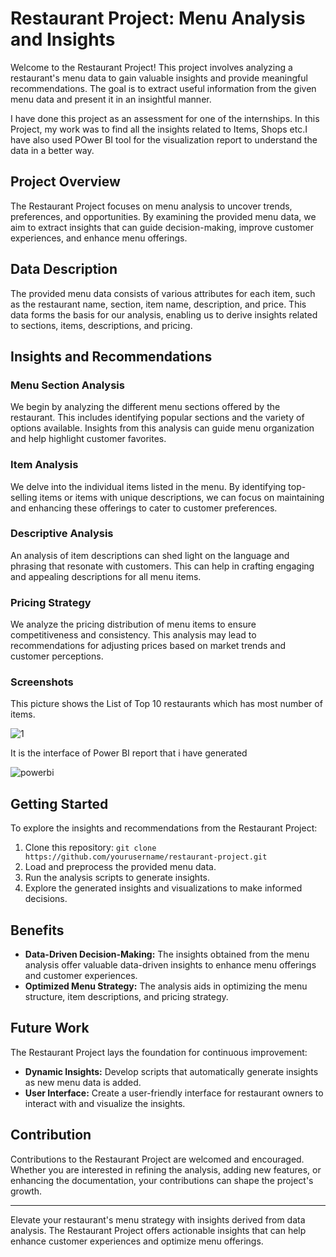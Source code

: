 
# Restaurant Project: Menu Analysis and Insights

Welcome to the Restaurant Project! This project involves analyzing a restaurant's menu data to gain valuable insights and provide meaningful recommendations. The goal is to extract useful information from the given menu data and present it in an insightful manner.

I have done this project as an assessment for one of the internships. In this Project, my work was to find all the insights related to Items, Shops etc.I have also used POwer BI tool for the visualization report to understand the data in a better way.


## Project Overview

The Restaurant Project focuses on menu analysis to uncover trends, preferences, and opportunities. By examining the provided menu data, we aim to extract insights that can guide decision-making, improve customer experiences, and enhance menu offerings.

## Data Description

The provided menu data consists of various attributes for each item, such as the restaurant name, section, item name, description, and price. This data forms the basis for our analysis, enabling us to derive insights related to sections, items, descriptions, and pricing.

## Insights and Recommendations

### Menu Section Analysis

We begin by analyzing the different menu sections offered by the restaurant. This includes identifying popular sections and the variety of options available. Insights from this analysis can guide menu organization and help highlight customer favorites.

### Item Analysis

We delve into the individual items listed in the menu. By identifying top-selling items or items with unique descriptions, we can focus on maintaining and enhancing these offerings to cater to customer preferences.

### Descriptive Analysis

An analysis of item descriptions can shed light on the language and phrasing that resonate with customers. This can help in crafting engaging and appealing descriptions for all menu items.

### Pricing Strategy

We analyze the pricing distribution of menu items to ensure competitiveness and consistency. This analysis may lead to recommendations for adjusting prices based on market trends and customer perceptions.


### Screenshots

This picture shows the List of Top 10 restaurants which has most number of items.

![1](https://user-images.githubusercontent.com/96855684/160372890-98f4c238-d720-46c2-8e16-384bc9ef8d6e.png)

It is the interface of Power BI report that i have generated

![powerbi](https://user-images.githubusercontent.com/96855684/160372899-122eb983-b347-4209-b30e-b20f7635d68b.png)


## Getting Started

To explore the insights and recommendations from the Restaurant Project:

1. Clone this repository: `git clone https://github.com/yourusername/restaurant-project.git`
2. Load and preprocess the provided menu data.
3. Run the analysis scripts to generate insights.
4. Explore the generated insights and visualizations to make informed decisions.

## Benefits

- **Data-Driven Decision-Making:** The insights obtained from the menu analysis offer valuable data-driven insights to enhance menu offerings and customer experiences.
- **Optimized Menu Strategy:** The analysis aids in optimizing the menu structure, item descriptions, and pricing strategy.

## Future Work

The Restaurant Project lays the foundation for continuous improvement:

- **Dynamic Insights:** Develop scripts that automatically generate insights as new menu data is added.
- **User Interface:** Create a user-friendly interface for restaurant owners to interact with and visualize the insights.

## Contribution

Contributions to the Restaurant Project are welcomed and encouraged. Whether you are interested in refining the analysis, adding new features, or enhancing the documentation, your contributions can shape the project's growth.

---

Elevate your restaurant's menu strategy with insights derived from data analysis. The Restaurant Project offers actionable insights that can help enhance customer experiences and optimize menu offerings.
